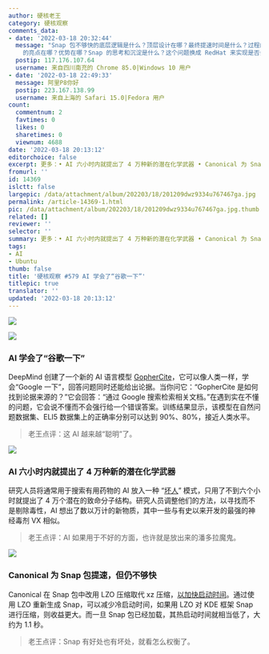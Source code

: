 ```yaml
---
author: 硬核老王
category: 硬核观察
comments_data:
- date: '2022-03-18 20:32:44'
  message: "Snap 包不够快的底层逻辑是什么？顶层设计在哪？最终提速时间是什么？过程的抓手在哪？如何保证回答闭环？<br />\r\nSnap 比 Flatpak
    的亮点在哪？优势在哪？Snap 的思考和沉淀是什么？这个问题换成 RedHat 来实现是否会不一样？<br />\r\n在这之前，有自己的思考和沉淀吗？这些问题的颗粒度是怎样拆分的，能作为爆点，实现了用户对速度巨量提升的愿景吗？"
  postip: 117.176.107.64
  username: 来自四川南充的 Chrome 85.0|Windows 10 用户
- date: '2022-03-18 22:49:33'
  message: 阿里P8你好
  postip: 223.167.138.99
  username: 来自上海的 Safari 15.0|Fedora 用户
count:
  commentnum: 2
  favtimes: 0
  likes: 0
  sharetimes: 0
  viewnum: 4688
date: '2022-03-18 20:13:12'
editorchoice: false
excerpt: 更多：• AI 六小时内就提出了 4 万种新的潜在化学武器 • Canonical 为 Snap 包提速，但仍不够快
fromurl: ''
id: 14369
islctt: false
largepic: /data/attachment/album/202203/18/201209dwz9334u767467ga.jpg
permalink: /article-14369-1.html
pic: /data/attachment/album/202203/18/201209dwz9334u767467ga.jpg.thumb.jpg
related: []
reviewer: ''
selector: ''
summary: 更多：• AI 六小时内就提出了 4 万种新的潜在化学武器 • Canonical 为 Snap 包提速，但仍不够快
tags:
- AI
- Ubuntu
thumb: false
title: '硬核观察 #579 AI 学会了“谷歌一下”'
titlepic: true
translator: ''
updated: '2022-03-18 20:13:12'
---
```


![](/data/attachment/album/202203/18/201209dwz9334u767467ga.jpg)


![](/data/attachment/album/202203/18/201219i541x5narrzama14.jpg)


### AI 学会了“谷歌一下”


DeepMind 创建了一个新的 AI 语言模型 [GopherCite](https://deepmind.com/research/publications/2022/GopherCite-Teaching-Language-Models-To-Support-Answers-With-Verified-Quotes)，它可以像人类一样，学会“Google 一下”，回答问题同时还能给出论据。当你问它：“GopherCite 是如何找到论据来源的？”它会回答：“通过 Google 搜索检索相关文档。”在遇到实在不懂的问题，它会说不懂而不会强行给一个错误答案。训练结果显示，该模型在自然问题数据集、ELI5 数据集上的正确率分别可以达到 90%、80%，接近人类水平。



> 
> 老王点评：这 AI 越来越“聪明”了。
> 
> 
> 


![](/data/attachment/album/202203/18/201228kzi6fpe6fitcz0zz.jpg)


### AI 六小时内就提出了 4 万种新的潜在化学武器


研究人员将通常用于搜索有用药物的 AI 放入一种 “[坏人](https://www.theverge.com/2022/3/17/22983197/ai-new-possible-chemical-weapons-generative-models-vx)” 模式，只用了不到六个小时就提出了 4 万个潜在的致命分子结构。研究人员调整他们的方法，以寻找而不是剔除毒性，AI 想出了数以万计的新物质，其中一些与有史以来开发的最强的神经毒剂 VX 相似。



> 
> 老王点评：AI 如果用于不好的方面，也许就是放出来的潘多拉魔鬼。
> 
> 
> 


![](/data/attachment/album/202203/18/201251xeskqb5lsnkf5k5r.jpg)


### Canonical 为 Snap 包提速，但仍不够快


Canonical 在 Snap 包中改用 LZO 压缩取代 xz 压缩，[以加快启动时间](https://www.phoronix.com/scan.php?page=news_item&px=Ubuntu-Faster-KDE-Snaps-LZO)。通过使用 LZO 重新生成 Snap，可以减少冷启动时间，如果用 LZO 对 KDE 框架 Snap 进行压缩，则收益更大。而一旦 Snap 包已经加载，其热启动时间就相当低了，大约为 1.1 秒。



> 
> 老王点评：Snap 有好处也有坏处，就看怎么权衡了。
> 
> 
>
